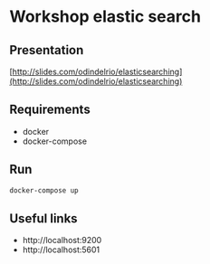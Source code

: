 # Workshop elastic search

## Presentation
[http://slides.com/odindelrio/elasticsearching](http://slides.com/odindelrio/elasticsearching)

## Requirements
- docker
- docker-compose

## Run
```bash
docker-compose up
```

## Useful links
- http://localhost:9200
- http://localhost:5601
